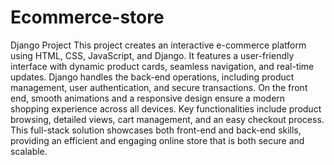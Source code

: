 # Ecommerce-store
Django Project
This project creates an interactive e-commerce platform using HTML, CSS, JavaScript, and Django. It features a user-friendly interface with dynamic product cards, seamless navigation, and real-time updates. Django handles the back-end operations, including product management, user authentication, and secure transactions. On the front end, smooth animations and a responsive design ensure a modern shopping experience across all devices. Key functionalities include product browsing, detailed views, cart management, and an easy checkout process. This full-stack solution showcases both front-end and back-end skills, providing an efficient and engaging online store that is both secure and scalable.
